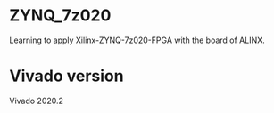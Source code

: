 # ZYNQ_7z020
Learning to apply Xilinx-ZYNQ-7z020-FPGA with the board of ALINX.
# Vivado version
Vivado 2020.2
# 


